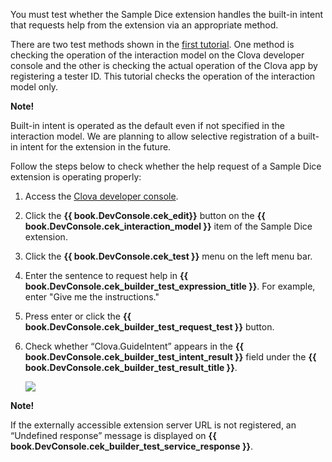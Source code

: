 ﻿You must test whether the Sample Dice extension handles the built-in intent that requests help from the extension via an appropriate method.

There are two test methods shown in the [first tutorial](/CEK/Tutorials/Build_Simple_Extension.md). One method is checking the operation of the interaction model on the Clova developer console and the other is checking the actual operation of the Clova app by registering a tester ID.
This tutorial checks the operation of the interaction model only.

<div class="note">
  <p><strong>Note!</strong></p>
  <p>Built-in intent is operated as the default even if not specified in the interaction model.
  We are planning to allow selective registration of a built-in intent for the extension in the future.</p>
</div>

Follow the steps below to check whether the help request of a Sample Dice extension is operating properly:
1. Access the <a href="https://developers.naver.com/console/clova/cek/#/list" target="_blank">Clova developer console</a>.
2. Click the **{{ book.DevConsole.cek_edit}}** button on the **{{ book.DevConsole.cek_interaction_model }}** item of the Sample Dice extension.
3. Click the **{{ book.DevConsole.cek_test }}** menu on the left menu bar.
4. Enter the sentence to request help in **{{ book.DevConsole.cek_builder_test_expression_title }}**. For example, enter "Give me the instructions."
5. Press enter or click the **{{ book.DevConsole.cek_builder_test_request_test }}** button.
6. Check whether “Clova.GuideIntent” appears in the **{{ book.DevConsole.cek_builder_test_intent_result }}** field under the **{{ book.DevConsole.cek_builder_test_result_title }}**.

	<img src="/CEK/Resources/Images/CEK_Tutorial_Builtin_Intent_Test.png" style="max-width:800px;"/>

  <div class="note">
	<p><strong>Note!</strong></p>
  <p>If the externally accessible extension server URL is not registered, an “Undefined response” message is displayed on <strong>{{ book.DevConsole.cek_builder_test_service_response }}</strong>. </p>
	</div>
